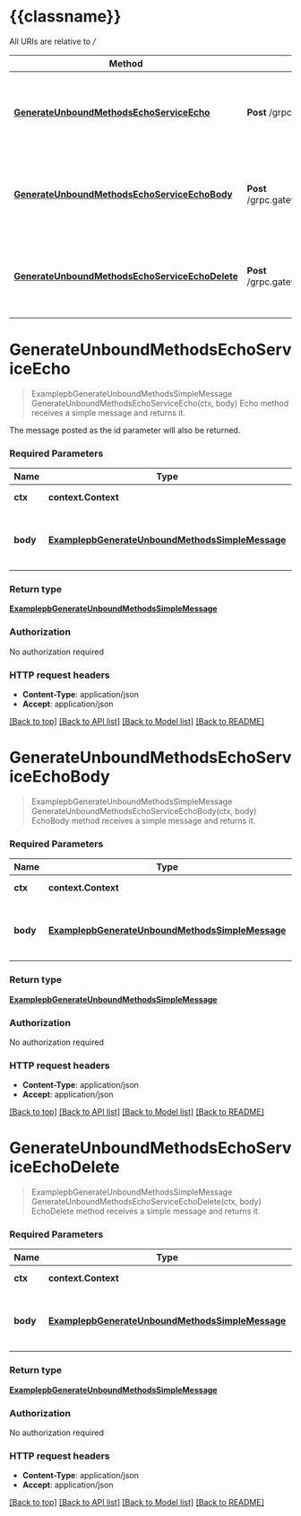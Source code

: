 # {{classname}}

All URIs are relative to */*

Method | HTTP request | Description
------------- | ------------- | -------------
[**GenerateUnboundMethodsEchoServiceEcho**](GenerateUnboundMethodsEchoServiceApi.md#GenerateUnboundMethodsEchoServiceEcho) | **Post** /grpc.gateway.examples.internal.proto.examplepb.GenerateUnboundMethodsEchoService/Echo | Echo method receives a simple message and returns it.
[**GenerateUnboundMethodsEchoServiceEchoBody**](GenerateUnboundMethodsEchoServiceApi.md#GenerateUnboundMethodsEchoServiceEchoBody) | **Post** /grpc.gateway.examples.internal.proto.examplepb.GenerateUnboundMethodsEchoService/EchoBody | EchoBody method receives a simple message and returns it.
[**GenerateUnboundMethodsEchoServiceEchoDelete**](GenerateUnboundMethodsEchoServiceApi.md#GenerateUnboundMethodsEchoServiceEchoDelete) | **Post** /grpc.gateway.examples.internal.proto.examplepb.GenerateUnboundMethodsEchoService/EchoDelete | EchoDelete method receives a simple message and returns it.

# **GenerateUnboundMethodsEchoServiceEcho**
> ExamplepbGenerateUnboundMethodsSimpleMessage GenerateUnboundMethodsEchoServiceEcho(ctx, body)
Echo method receives a simple message and returns it.

The message posted as the id parameter will also be returned.

### Required Parameters

Name | Type | Description  | Notes
------------- | ------------- | ------------- | -------------
 **ctx** | **context.Context** | context for authentication, logging, cancellation, deadlines, tracing, etc.
  **body** | [**ExamplepbGenerateUnboundMethodsSimpleMessage**](ExamplepbGenerateUnboundMethodsSimpleMessage.md)| GenerateUnboundMethodsSimpleMessage represents a simple message sent to the unannotated GenerateUnboundMethodsEchoService service. | 

### Return type

[**ExamplepbGenerateUnboundMethodsSimpleMessage**](examplepbGenerateUnboundMethodsSimpleMessage.md)

### Authorization

No authorization required

### HTTP request headers

 - **Content-Type**: application/json
 - **Accept**: application/json

[[Back to top]](#) [[Back to API list]](../README.md#documentation-for-api-endpoints) [[Back to Model list]](../README.md#documentation-for-models) [[Back to README]](../README.md)

# **GenerateUnboundMethodsEchoServiceEchoBody**
> ExamplepbGenerateUnboundMethodsSimpleMessage GenerateUnboundMethodsEchoServiceEchoBody(ctx, body)
EchoBody method receives a simple message and returns it.

### Required Parameters

Name | Type | Description  | Notes
------------- | ------------- | ------------- | -------------
 **ctx** | **context.Context** | context for authentication, logging, cancellation, deadlines, tracing, etc.
  **body** | [**ExamplepbGenerateUnboundMethodsSimpleMessage**](ExamplepbGenerateUnboundMethodsSimpleMessage.md)| GenerateUnboundMethodsSimpleMessage represents a simple message sent to the unannotated GenerateUnboundMethodsEchoService service. | 

### Return type

[**ExamplepbGenerateUnboundMethodsSimpleMessage**](examplepbGenerateUnboundMethodsSimpleMessage.md)

### Authorization

No authorization required

### HTTP request headers

 - **Content-Type**: application/json
 - **Accept**: application/json

[[Back to top]](#) [[Back to API list]](../README.md#documentation-for-api-endpoints) [[Back to Model list]](../README.md#documentation-for-models) [[Back to README]](../README.md)

# **GenerateUnboundMethodsEchoServiceEchoDelete**
> ExamplepbGenerateUnboundMethodsSimpleMessage GenerateUnboundMethodsEchoServiceEchoDelete(ctx, body)
EchoDelete method receives a simple message and returns it.

### Required Parameters

Name | Type | Description  | Notes
------------- | ------------- | ------------- | -------------
 **ctx** | **context.Context** | context for authentication, logging, cancellation, deadlines, tracing, etc.
  **body** | [**ExamplepbGenerateUnboundMethodsSimpleMessage**](ExamplepbGenerateUnboundMethodsSimpleMessage.md)| GenerateUnboundMethodsSimpleMessage represents a simple message sent to the unannotated GenerateUnboundMethodsEchoService service. | 

### Return type

[**ExamplepbGenerateUnboundMethodsSimpleMessage**](examplepbGenerateUnboundMethodsSimpleMessage.md)

### Authorization

No authorization required

### HTTP request headers

 - **Content-Type**: application/json
 - **Accept**: application/json

[[Back to top]](#) [[Back to API list]](../README.md#documentation-for-api-endpoints) [[Back to Model list]](../README.md#documentation-for-models) [[Back to README]](../README.md)

